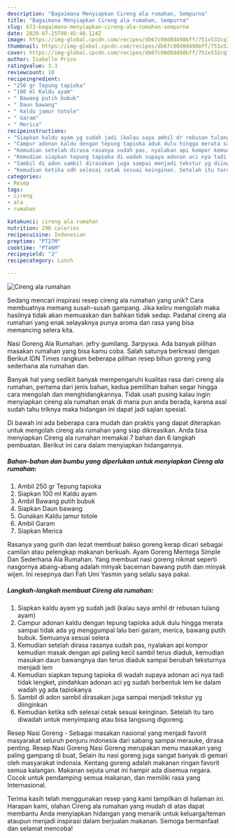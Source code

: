```yaml
---
description: "Bagaimana Menyiapkan Cireng ala rumahan, Sempurna"
title: "Bagaimana Menyiapkan Cireng ala rumahan, Sempurna"
slug: 673-bagaimana-menyiapkan-cireng-ala-rumahan-sempurna
date: 2020-07-25T08:45:48.124Z
image: https://img-global.cpcdn.com/recipes/db67c00d0d498bff/751x532cq70/cireng-ala-rumahan-foto-resep-utama.jpg
thumbnail: https://img-global.cpcdn.com/recipes/db67c00d0d498bff/751x532cq70/cireng-ala-rumahan-foto-resep-utama.jpg
cover: https://img-global.cpcdn.com/recipes/db67c00d0d498bff/751x532cq70/cireng-ala-rumahan-foto-resep-utama.jpg
author: Isabelle Price
ratingvalue: 3.3
reviewcount: 10
recipeingredient:
- "250 gr Tepung tapioka"
- "100 ml Kaldu ayam"
- " Bawang putih bubuk"
- " Daun bawang"
- " Kaldu jamur totole"
- " Garam"
- " Merica"
recipeinstructions:
- "Siapkan kaldu ayam yg sudah jadi (kalau saya amhil dr rebusan tulang ayam)"
- "Campur adonan kaldu dengan tepung tapioka aduk dulu hingga merata sampai tidak ada yg menggumpal lalu beri garam, merica, bawang putih bubuk. Semuanya sesuai selera"
- "Kemudian setelah dirasa rasanya sudah pas, nyalakan api kompor kemudian masak dengan api paling kecil sambil terus diaduk, kemudian masukan daun bawangnya dan terus diaduk sampai berubah teksturnya menjadi lem"
- "Kemudian siapkan tepung tapioka di wadah supaya adonan aci nya tadi tidak lengket, pindahkan adonan aci yg sudah berbentuk lem ke dalam wadah yg ada tapiokanya"
- "Sambil di adon sambil dirasakan juga sampai menjadi tekstur yg diinginkan"
- "Kemudian ketika sdh selesai cetak sesuai keinginan. Setelah itu taro diwadah untuk menyimpang atau bisa langsung digoreng."
categories:
- Resep
tags:
- cireng
- ala
- rumahan

katakunci: cireng ala rumahan 
nutrition: 296 calories
recipecuisine: Indonesian
preptime: "PT27M"
cooktime: "PT46M"
recipeyield: "3"
recipecategory: Lunch

---
```



![Cireng ala rumahan](https://img-global.cpcdn.com/recipes/db67c00d0d498bff/751x532cq70/cireng-ala-rumahan-foto-resep-utama.jpg)

Sedang mencari inspirasi resep cireng ala rumahan yang unik? Cara membuatnya memang susah-susah gampang. Jika keliru mengolah maka hasilnya tidak akan memuaskan dan bahkan tidak sedap. Padahal cireng ala rumahan yang enak selayaknya punya aroma dan rasa yang bisa memancing selera kita.

Nasi Goreng Ala Rumahan. jefry gumilang. Загрузка. Ada banyak pilihan masakan rumahan yang bisa kamu coba. Salah satunya berkreasi dengan Berikut IDN Times rangkum beberapa pilihan resep bihun goreng yang sederhana ala rumahan dan.

Banyak hal yang sedikit banyak mempengaruhi kualitas rasa dari cireng ala rumahan, pertama dari jenis bahan, kedua pemilihan bahan segar hingga cara mengolah dan menghidangkannya. Tidak usah pusing kalau ingin menyiapkan cireng ala rumahan enak di mana pun anda berada, karena asal sudah tahu triknya maka hidangan ini dapat jadi sajian spesial.


Di bawah ini ada beberapa cara mudah dan praktis yang dapat diterapkan untuk mengolah cireng ala rumahan yang siap dikreasikan. Anda bisa menyiapkan Cireng ala rumahan memakai 7 bahan dan 6 langkah pembuatan. Berikut ini cara dalam menyiapkan hidangannya.

<!--inarticleads1-->

##### Bahan-bahan dan bumbu yang diperlukan untuk menyiapkan Cireng ala rumahan:

1. Ambil 250 gr Tepung tapioka
1. Siapkan 100 ml Kaldu ayam
1. Ambil  Bawang putih bubuk
1. Siapkan  Daun bawang
1. Gunakan  Kaldu jamur totole
1. Ambil  Garam
1. Siapkan  Merica


Rasanya yang gurih dan lezat membuat bakso goreng kerap dicari sebagai camilan atau pelengkap makanan berkuah. Ayam Goreng Mentega Simple Dan Sederhana Ala Rumahan. Yang membuat nasi goreng nikmat seperti nasgornya abang-abang adalah minyak baceman bawang putih dan minyak wijen. Ini resepnya dari Fah Umi Yasmin yang selalu saya pakai. 

<!--inarticleads2-->

##### Langkah-langkah membuat Cireng ala rumahan:

1. Siapkan kaldu ayam yg sudah jadi (kalau saya amhil dr rebusan tulang ayam)
1. Campur adonan kaldu dengan tepung tapioka aduk dulu hingga merata sampai tidak ada yg menggumpal lalu beri garam, merica, bawang putih bubuk. Semuanya sesuai selera
1. Kemudian setelah dirasa rasanya sudah pas, nyalakan api kompor kemudian masak dengan api paling kecil sambil terus diaduk, kemudian masukan daun bawangnya dan terus diaduk sampai berubah teksturnya menjadi lem
1. Kemudian siapkan tepung tapioka di wadah supaya adonan aci nya tadi tidak lengket, pindahkan adonan aci yg sudah berbentuk lem ke dalam wadah yg ada tapiokanya
1. Sambil di adon sambil dirasakan juga sampai menjadi tekstur yg diinginkan
1. Kemudian ketika sdh selesai cetak sesuai keinginan. Setelah itu taro diwadah untuk menyimpang atau bisa langsung digoreng.


Resep Nasi Goreng - Sebagai masakan nasional yang menjadi favorit masyarakat seluruh penjuru indonesia dari sabang sampai merauke, dirasa penting. Resep Nasi Goreng Nasi Goreng merupakan menu masakan yang paling gampang di buat, Selain itu nasi goreng juga sangat banyak di gemari oleh masyarakat indonsia. Kentang goreng adalah makanan ringan favorit semua kalangan. Makanan sejuta umat ini hampir ada disemua negara. Cocok untuk pendamping semua makanan, dan memiliki rasa yang Internasional. 

Terima kasih telah menggunakan resep yang kami tampilkan di halaman ini. Harapan kami, olahan Cireng ala rumahan yang mudah di atas dapat membantu Anda menyiapkan hidangan yang menarik untuk keluarga/teman ataupun menjadi inspirasi dalam berjualan makanan. Semoga bermanfaat dan selamat mencoba!
